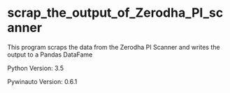 # scrap_the_output_of_Zerodha_PI_scanner
This program scraps the data from the Zerodha PI Scanner and writes the output to a Pandas DataFame

Python Version: 3.5

Pywinauto Version: 0.6.1
